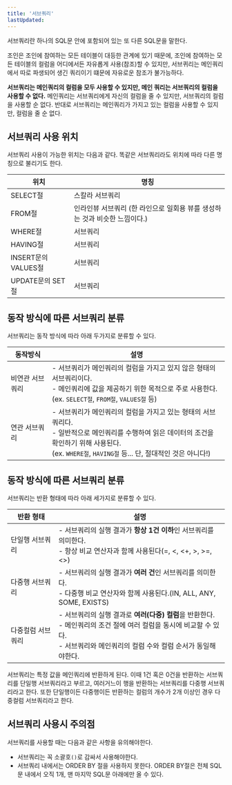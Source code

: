 ```yaml
---
title: '서브쿼리'
lastUpdated: 
---
```


서브쿼리란 하나의 SQL문 안에 포함되어 있는 또 다른 SQL문을 말한다.

조인은 조인에 참여하는 모든 테이블이 대등한 관계에 있기 때문에, 조인에 참여하는 모든 테이블의 컬럼을 어디에서든 자유롭게 사용(참조)할 수 있지만, 서브퀴리는 메인쿼리에서 따로 파생되어 생긴 쿼리이기 떄문에 자유로운 참조가 불가능하다.

**서브쿼리는 메인쿼리의 컬럼을 모두 사용할 수 있지만, 메인 쿼리는 서브쿼리의 컬럼을 사용할 수 없다.** 메인쿼리는 서브쿼리에게 자신의 컬럼을 줄 수 있지만, 서브쿼리의 컬럼을 사용할 순 없다. 반대로 서브쿼리는 메인쿼리가 가지고 있는 컬럼을 사용할 수 있지만, 컬럼을 줄 순 없다.

## 서브쿼리 사용 위치

서브쿼리 사용이 가능한 위치는 다음과 같다. 똑같은 서브쿼리라도 위치에 따라 다른 명칭으로 불리기도 한다.

|위치|명칭|
|-|-|
|SELECT절|스칼라 서브쿼리|
|FROM절|인라인뷰 서브쿼리 (한 라인으로 일회용 뷰를 생성하는 것과 비슷한 느낌이다.)|
|WHERE절|서브쿼리|
|HAVING절|서브쿼리|
|INSERT문의 VALUES절|서브쿼리|
|UPDATE문의 SET절|서브쿼리|

## 동작 방식에 따른 서브쿼리 분류

서브쿼리는 동작 방식에 따라 아래 두가지로 분류할 수 있다.

|동작방식|설명|
|-|-|
|비연관 서브쿼리|- 서브쿼리가 메인쿼리의 컬럼을 가지고 있지 않은 형태의 서브쿼리이다.<br>- 메인쿼리에 값을 제공하기 위한 목적으로 주로 사용한다.<br>(ex. `SELECT절`, `FROM절`, `VALUES절` 등)|
|연관 서브쿼리|- 서브쿼리가 메인쿼리의 컬럼을 가지고 있는 형태의 서브쿼리다.<br>- 일반적으로 메인쿼리를 수행하여 읽은 데이터의 조건을 확인하기 위해 사용된다.<br>(ex. `WHERE절`, `HAVING절` 등... 단, 절대적인 것은 아니다!)|

## 동작 방식에 따른 서브쿼리 분류

서브쿼리는 반환 형태에 따라 아래 세가지로 분류할 수 있다.

|반환 형태|설명|
|-|-|
|단일행 서브쿼리|- 서브쿼리의 실행 결과가 **항상 1건 이하**인 서브쿼리를 의미한다.<br>- 항상 비교 연산자과 함께 사용된다(=, <, <+, >, >=, <>)|
|다중행 서브쿼리|- 서브쿼리의 실행 결과가 **여러 건**인 서브쿼리를 의미한다.<br>- 다중행 비교 연산자와 함께 사용된다.(IN, ALL, ANY, SOME, EXISTS)|
|다중컬럼 서브쿼리|- 서브쿼리의 실행 결과로 **여러(다중) 컬럼**을 반환한다.<br>- 메인쿼리의 조건 절에 여러 컬럼을 동시에 비교할 수 있다.<br>- 서브쿼리와 메인쿼리의 컬럼 수와 컬럼 순서가 동일해야한다.|

서브쿼리는 특정 값을 메인쿼리에 반환하게 된다. 이때 1건 혹은 0건을 반환하는 서브쿼리를 단일행 서브쿼리라고 부르고, 여러거느이 행을 반환하는 서브쿼리를 다중행 서브쿼리라고 한다. 또한 단일행이든 다중행이든 반환하는 컬럼의 개수가 2개 이상인 경우 다중컬럼 서브쿼리라고 한다.

## 서브쿼리 사용시 주의점

서브쿼리를 사용할 때는 다음과 같은 사항을 유의해야한다.

- 서브쿼리는 꼭 소괄호`()`로 감싸서 사용해야한다.
- 서브쿼리 내에서는 ORDER BY 절을 사용하지 못한다. ORDER BY절은 전체 SQL문 내에서 오직 1개, 맨 마지막 SQL문 아래에만 올 수 있다.
